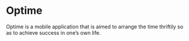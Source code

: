 # Optime
Optime is a mobile application that is aimed to arrange the time thriftily so as to achieve success in one’s own life.
